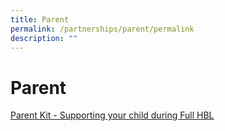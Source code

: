 ```yaml
---
title: Parent
permalink: /partnerships/parent/permalink
description: ""
---
```

Parent
======

[Parent Kit - Supporting your child during Full HBL](/files/Parent%20Kit%20-%20Supporting%20your%20child%20during%20Full%20HBL.pdf)